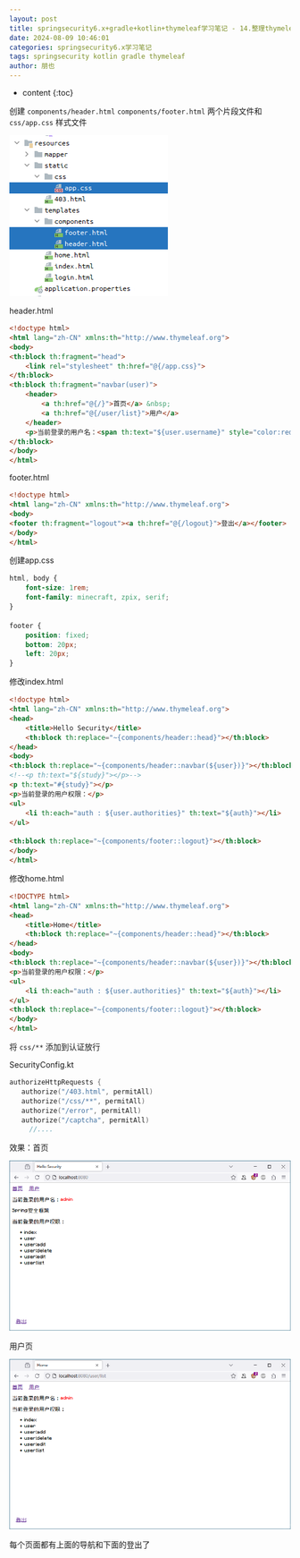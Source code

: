 ```yaml
---
layout: post
title: springsecurity6.x+gradle+kotlin+thymeleaf学习笔记 - 14.整理thymeleaf页面
date: 2024-08-09 10:46:01
categories: springsecurity6.x学习笔记
tags: springsecurity kotlin gradle thymeleaf
author: 朋也
---
```


* content
{:toc}







创建 `components/header.html` `components/footer.html` 两个片段文件和 `css/app.css` 样式文件

![](/assets/1745311633315.png)

header.html

```html
<!doctype html>
<html lang="zh-CN" xmlns:th="http://www.thymeleaf.org">
<body>
<th:block th:fragment="head">
    <link rel="stylesheet" th:href="@{/app.css}">
</th:block>
<th:block th:fragment="navbar(user)">
    <header>
        <a th:href="@{/}">首页</a> &nbsp;
        <a th:href="@{/user/list}">用户</a>
    </header>
    <p>当前登录的用户名：<span th:text="${user.username}" style="color:red;"></span></p>
</th:block>
</body>
</html>
```
footer.html

```html
<!doctype html>
<html lang="zh-CN" xmlns:th="http://www.thymeleaf.org">
<body>
<footer th:fragment="logout"><a th:href="@{/logout}">登出</a></footer>
</body>
</html>
```

创建app.css

```css
html, body {
    font-size: 1rem;
    font-family: minecraft, zpix, serif;
}

footer {
    position: fixed;
    bottom: 20px;
    left: 20px;
}
```


修改index.html

```html
<!doctype html>
<html lang="zh-CN" xmlns:th="http://www.thymeleaf.org">
<head>
    <title>Hello Security</title>
    <th:block th:replace="~{components/header::head}"></th:block>
</head>
<body>
<th:block th:replace="~{components/header::navbar(${user})}"></th:block>
<!--<p th:text="${study}"></p>-->
<p th:text="#{study}"></p>
<p>当前登录的用户权限：</p>
<ul>
    <li th:each="auth : ${user.authorities}" th:text="${auth}"></li>
</ul>

<th:block th:replace="~{components/footer::logout}"></th:block>
</body>
</html>
```
修改home.html

```html
<!DOCTYPE html>
<html lang="zh-CN" xmlns:th="http://www.thymeleaf.org">
<head>
    <title>Home</title>
    <th:block th:replace="~{components/header::head}"></th:block>
</head>
<body>
<th:block th:replace="~{components/header::navbar(${user})}"></th:block>
<p>当前登录的用户权限：</p>
<ul>
    <li th:each="auth : ${user.authorities}" th:text="${auth}"></li>
</ul>
<th:block th:replace="~{components/footer::logout}"></th:block>
</body>
</html>
```

将 `css/**` 添加到认证放行

SecurityConfig.kt

```kotlin
authorizeHttpRequests {
   authorize("/403.html", permitAll)
   authorize("/css/**", permitAll)
   authorize("/error", permitAll)
   authorize("/captcha", permitAll)
	 //....
```

效果：首页

![](/assets/1745311647596.png)

用户页

![](/assets/1745311655529.png)

每个页面都有上面的导航和下面的登出了


